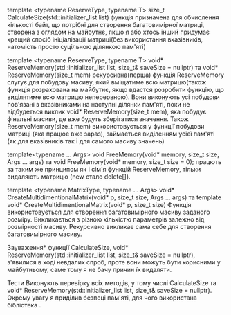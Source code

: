 template <typename ReserveType, typename T>
size_t CalculateSize(std::initializer_list<T> list)
функція призначена для обчислення кількості байт, що потрібні для створення багатовимірної матриці, створена з оглядом на майбутнє, якщо я або хтось інший придумає кращий спосіб ініціалізації матриці(без використання вказівників, натомість просто суцільною ділянкою пам'яті)

template <typename ReserveType, typename T>
void* ReserveMemory(std::initializer_list<T> list, size_t& saveSize = nullptr)
та 
void* ReserveMemory(size_t mem)
рекурсивна(перша) функція ReserveMemory слугує для побудову масиву, який вміщатиме всю матрицю(також функція розрахована на майбутнє, якщо вдастся розробити функцію, що виділятиме всю матрицю неперервною). Вони виконують усі побудови пов'язані з вказівниками на наступні ділянки пам'яті, поки не відбудеться виклик void* ReserveMemory(size_t mem), яка побудує фінальні масиви, де вже будуть зберігатися значення. Також ReserveMemory(size_t mem) використовується у функції побудови матриці (яка працює вже зараз), займається виділенням усієї пам'яті (як для вказівників так і для самого масиву значень)

template<typename ... Args>
void FreeMemory(void* memory, size_t size, Args ... args)
та
void FreeMemory(void* memory, size_t size = 0);
працють за таким же принципом як і сім'я функцій ReserveMemory, тільки видаляють матрицю (new стало delete[]).

template <typename MatrixType, typename ... Args>
void* CreateMultidimentionalMatrix(void* p, size_t size, Args ... args)
та
template<typename MatrixType>
void* CreateMultidimentionalMatrix(void* p, size_t size)
Функція використовується для створення багатовимірного масиву заданого розміру. Викликається з різною кількістю параметрів залежно від розмірності масиву. Рекурсивно викликає сама себе для створення багатовимірного масиву. 

Зауваження* функції CalculateSize, void* ReserveMemory(std::initializer_list<T> list, size_t& saveSize = nullptr), з'явилися в ході невдалих спроб, проте вони можуть бути корисними у майбутньому, саме тому я не бачу причин їх видаляти.

Тести
Виконують перевірку всіх методів, у тому числі CalculateSize та void* ReserveMemory(std::initializer_list<T> list, size_t& saveSize = nullptr). Окрему увагу я приділив безпеці пам'яті, для чого використана бібліотека <memory>. 
